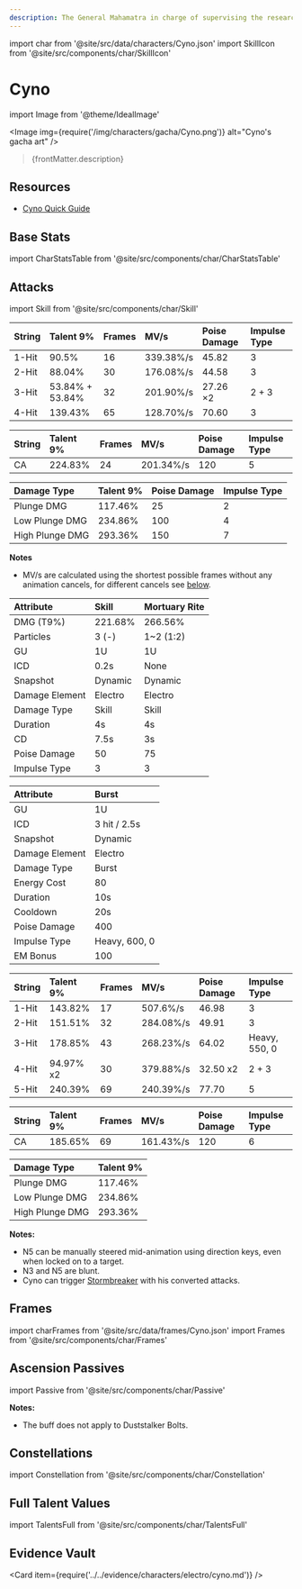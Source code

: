 ```yaml
---
description: The General Mahamatra in charge of supervising the researchers of the Akademiya. It is said that when he gets down to work, the General Mahamatra is even more efficient than the "Great Vayuvyastra" made by the Kshahrewar.
---
```


import char from '@site/src/data/characters/Cyno.json'
import SkillIcon from '@site/src/components/char/SkillIcon'

# Cyno

import Image from '@theme/IdealImage'

<Image img={require('/img/characters/gacha/Cyno.png')} alt="Cyno's gacha art" />
<blockquote>{frontMatter.description}</blockquote>

## Resources

* [Cyno Quick Guide](https://keqingmains.com/q/cyno-quickguide/)

## Base Stats

import CharStatsTable from '@site/src/components/char/CharStatsTable'

<CharStatsTable char={char} />

## Attacks

import Skill from '@site/src/components/char/Skill'

<Tabs>
<TabItem value='na' label='Normal Attacks'>
<SkillIcon char={char} skill='na' />
<div class='talent-columns'>
<Skill char={char} skill='na' sectionFilter='Normal Attack' />

| String | Talent 9%        | Frames | MV/s      | Poise Damage | Impulse Type |
| :----- | :--------------- | :----- | :-------- | :----------- | :----------- |
| 1-Hit  | 90.5%            | 16     | 339.38%/s | 45.82        | 3            |
| 2-Hit  | 88.04%           | 30     | 176.08%/s | 44.58        | 3            |
| 3-Hit  | 53.84% \+ 53.84% | 32     | 201.90%/s | 27.26 ×2     | 2 \+ 3       |
| 4-Hit  | 139.43%          | 65     | 128.70%/s | 70.60        | 3            |

</div>
<div class='talent-columns'>
<Skill char={char} skill='na' sectionFilter='Charged Attack' />

| String | Talent 9% | Frames | MV/s      | Poise Damage | Impulse Type |
| :----- | :-------- | :----- | :-------- | :----------- | :----------- |
| CA     | 224.83%   | 24     | 201.34%/s | 120          | 5            |

</div>
<div class='talent-columns'>
<Skill char={char} skill='na' sectionFilter='Plunging Attack' />

| Damage Type     | Talent 9% | Poise Damage | Impulse Type |
| :-------------- | :-------- | :----------- | :----------- |
| Plunge DMG      | 117.46%   | 25           | 2            |
| Low Plunge DMG  | 234.86%   | 100          | 4            |
| High Plunge DMG | 293.36%   | 150          | 7            |

</div>

**Notes**

* MV/s are calculated using the shortest possible frames without any animation cancels, for different cancels see [below](#frames).

</TabItem>

<TabItem value='e' label='Skill'>
<SkillIcon char={char} skill='e' />
<div class='talent-columns'>
<Skill char={char} skill='e' />

| Attribute      | Skill    | Mortuary Rite |
| :------------- | :------- | :------------ |
| DMG \(T9%\)    | 221.68%  | 266.56%       |
| Particles      | 3 \(\-\) | 1~2 \(1:2\)   |
| GU             | 1U       | 1U            |
| ICD            | 0.2s     | None          |
| Snapshot       | Dynamic  | Dynamic       |
| Damage Element | Electro  | Electro       |
| Damage Type    | Skill    | Skill         |
| Duration       | 4s       | 4s            |
| CD             | 7.5s     | 3s            |
| Poise Damage   | 50       | 75            |
| Impulse Type   | 3        | 3             |

</div>

</TabItem>

<TabItem value='q' label='Burst'>
<SkillIcon char={char} skill='q' />
<div class='talent-columns'>
<Skill char={char} skill='q'/>

| Attribute      | Burst         |
| :------------- | :------------ |
| GU             | 1U            |
| ICD            | 3 hit / 2.5s  |
| Snapshot       | Dynamic       |
| Damage Element | Electro       |
| Damage Type    | Burst         |
| Energy Cost    | 80            |
| Duration       | 10s           |
| Cooldown       | 20s           |
| Poise Damage   | 400           |
| Impulse Type   | Heavy, 600, 0 |
| EM Bonus       | 100           |

</div>

| String | Talent 9% | Frames | MV/s      | Poise Damage | Impulse Type  |
| :----- | :-------- | :----- | :-------- | :----------- | :------------ |
| 1-Hit  | 143.82%   | 17     | 507.6%/s  | 46.98        | 3             |
| 2-Hit  | 151.51%   | 32     | 284.08%/s | 49.91        | 3             |
| 3-Hit  | 178.85%   | 43     | 268.23%/s | 64.02        | Heavy, 550, 0 |
| 4-Hit  | 94.97% x2 | 30     | 379.88%/s | 32.50 x2     | 2 \+ 3        |
| 5-Hit  | 240.39%   | 69     | 240.39%/s | 77.70        | 5             |

| String | Talent 9% | Frames | MV/s      | Poise Damage | Impulse Type |
| :----- | :-------- | :----- | :-------- | :----------- | :----------- |
| CA     | 185.65%   | 69     | 161.43%/s | 120          | 6            |

| Damage Type     | Talent 9% |
| :-------------- | :-------- |
| Plunge DMG      | 117.46%   |
| Low Plunge DMG  | 234.86%   |
| High Plunge DMG | 293.36%   |

**Notes:**  

* N5 can be manually steered mid-animation using direction keys, even when locked on to a target.
* N3 and N5 are blunt.
* Cyno can trigger [Stormbreaker](beidou.md#attacks) with his converted attacks.

</TabItem>
</Tabs>

## Frames

import charFrames from '@site/src/data/frames/Cyno.json'
import Frames from '@site/src/components/char/Frames'

<Frames data={charFrames} />

## Ascension Passives

import Passive from '@site/src/components/char/Passive'

<Tabs>
<TabItem value='passive' label='Passive'>
<Passive char={char} passive={2} />
</TabItem>

<TabItem value='a1' label='Ascension 1'>
<Passive char={char} passive={0} />

**Notes:**  

* The buff does not apply to Duststalker Bolts.

</TabItem>

<TabItem value="a4" label="Ascension 4">
<Passive char={char} passive={1} />
</TabItem>
</Tabs>

## Constellations

import Constellation from '@site/src/components/char/Constellation'

<Tabs>
<TabItem value='c1' label='C1'>
<Constellation char={char} constellation={1} />
</TabItem>

<TabItem value='c2' label='C2'>
<Constellation char={char} constellation={2} />
</TabItem>

<TabItem value='c3' label='C3'>
<Constellation char={char} constellation={3} />
</TabItem>

<TabItem value='c4' label='C4'>
<Constellation char={char} constellation={4} />
</TabItem>

<TabItem value='c5' label='C5'>
<Constellation char={char} constellation={5} />
</TabItem>

<TabItem value='c6' label='C6'>
<Constellation char={char} constellation={6} />
</TabItem>
</Tabs>

## Full Talent Values

import TalentsFull from '@site/src/components/char/TalentsFull'

<TalentsFull char={char}/>

## Evidence Vault

<Card item={require('../../evidence/characters/electro/cyno.md')} />

